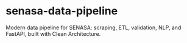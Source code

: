 # senasa-data-pipeline
Modern data pipeline for SENASA: scraping, ETL, validation, NLP, and FastAPI, built with Clean Architecture.
